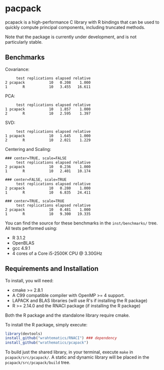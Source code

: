 # pacpack

pcapack is a high-performance C library with R bindings that can
be used to quickly compute principal components, including truncated
methods.

Note that the package is currently under development, and is not
particularly stable.



## Benchmarks

Covariance:
```
     test replications elapsed relative
2 pcapack           10   0.208    1.000
1       R           10   3.455   16.611
```

PCA:
```
     test replications elapsed relative
1 pcapack           10   1.857    1.000
2       R           10   2.595    1.397
```

SVD:
```
     test replications elapsed relative
1 pcapack           10   1.645    1.000
2       R           10   2.021    1.229
```

Centering and Scaling:
```
### center=TRUE, scale=FALSE
     test replications elapsed relative
2 pcapack           10   0.236    1.000
1       R           10   2.401   10.174

### center=FALSE, scale=TRUE
     test replications elapsed relative
2 pcapack           10   0.280    1.000
1       R           10   6.835   24.411

### center=TRUE, scale=TRUE
     test replications elapsed relative
2 pcapack           10   0.481    1.000
1       R           10   9.300   19.335
```

You can find the source for these benchmarks in the `inst/benchmarks/` tree.
All tests performed using:

* R 3.1.2
* OpenBLAS
* gcc 4.9.1
* 4 cores of a Core i5-2500K CPU @ 3.30GHz


## Requirements and Installation

To install, you will need: 

* cmake >= 2.8.1
* A C99 compatible compiler with OpenMP >= 4 support.
* LAPACK and BLAS libraries (will use R's if installing the R package)
* R >= 2.14.0 and the RNACI package (if installing the R package)

Both the R package and the standalone library require cmake.

To install the R package, simply execute:

```r
library(devtools)
install_github("wrahtematics/RNACI") ### dependency
install_github("wrathematics/pcapack")
```

To build just the shared library, in your terminal, execute `make` in
`pcapack/src/pcapack/`.  A static and dynamic library will be placed 
in the `pcapack/src/pcapack/build` tree.

